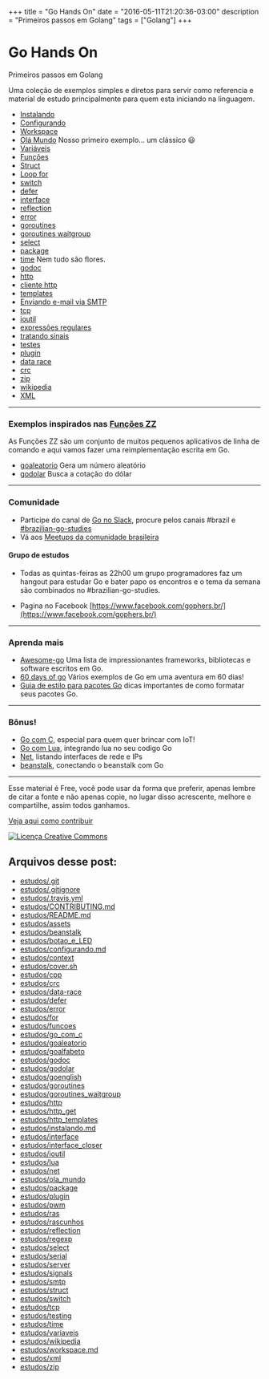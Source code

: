 +++
title = "Go Hands On"
date = "2016-05-11T21:20:36-03:00"
description = "Primeiros passos em Golang"
tags = ["Golang"]
+++
# Go Hands On

Primeiros passos em Golang

Uma coleção de exemplos simples e diretos para servir como referencia e material de estudo principalmente para quem esta iniciando na linguagem.

- [Instalando](instalando.md)
- [Configurando](configurando.md)
- [Workspace](workspace.md)
- [Olá Mundo](./ola_mundo/) Nosso primeiro exemplo... um clássico :smiley:
- [Variáveis](./variaveis/)
- [Funções](./funcoes/)
- [Struct](./struct/)
- [Loop for](./for/)
- [switch](./switch/)
- [defer](./defer/)
- [interface](./interface/)
- [reflection](./reflection/)
- [error](./error/)
- [goroutines](./goroutines/)
- [goroutines waitgroup](./goroutines_waitgroup/)
- [select](./select/)
- [package](./package/)
- [time](./time/) Nem tudo são flores.
- [godoc](./godoc/)
- [http](./http/)
- [cliente http](./http_get/)
- [templates](./http_templates/)
- [Enviando e-mail via SMTP](./smtp/)
- [tcp](./tcp/)
- [ioutil](./ioutil/)
- [expressões regulares](./regexp/)
- [tratando sinais](./signals/)
- [testes](./testing/)
- [plugin](./plugin/)
- [data race](./data-race/)
- [crc](./crc/)
- [zip](./zip/)
- [wikipedia](./wikipedia/)
- [XML](./xml/)

---
### Exemplos inspirados nas [Funções ZZ](http://funcoeszz.net)

As Funções ZZ são um conjunto de muitos pequenos aplicativos de linha de comando e aqui vamos fazer uma reimplementação escrita em Go.

- [goaleatorio](./goaleatorio) Gera um número aleatório
- [godolar](./godolar) Busca a cotação do dólar


---
### Comunidade

- Participe do canal de [Go no Slack](https://invite.slack.golangbridge.org), procure pelos canais #brazil e [#brazilian-go-studies](http://gophers.slack.com/messages/brasilian-go-studies)
- Vá aos [Meetups da comunidade brasileira](https://www.meetup.com/pt-BR/golangbr/)

#### Grupo de estudos
- Todas as quintas-feiras as 22h00 um grupo programadores faz um hangout para estudar Go e bater papo os encontros e o tema da semana são combinados no #brazilian-go-studies.

- Pagina no Facebook [https://www.facebook.com/gophers.br/](https://www.facebook.com/gophers.br/)

---
### Aprenda mais
- [Awesome-go](https://github.com/avelino/awesome-go) Uma lista de impressionantes frameworks, bibliotecas e software escritos em Go.
- [60 days of go](https://github.com/cassiobotaro/60-days-of-go) Vários exemplos de Go em uma aventura em 60 dias!
- [Guia de estilo para pacotes Go](https://medium.com/@avelino0/guia-de-estilo-para-pacotes-go-7e3ef10c017f) dicas importantes de como formatar seus pacotes Go.

---
### Bônus!
- [Go com C](./go_com_c/), especial para quem quer brincar com IoT!
- [Go com Lua](./lua/), integrando lua no seu codigo Go
- [Net](./net/), listando interfaces de rede e IPs
- [beanstalk](./beanstalk/), conectando o beanstalk com Go

---
Esse material é Free, você pode usar da forma que preferir, apenas lembre de citar a fonte e não apenas copie, no lugar disso acrescente, melhore e compartilhe, assim todos ganhamos.

[Veja aqui como contribuir](CONTRIBUTING.md)

<a rel="license" href="http://creativecommons.org/licenses/by-sa/4.0/"><img alt="Licença Creative Commons" style="border-width:0" src="https://i.creativecommons.org/l/by-sa/4.0/88x31.png" /></a>

## Arquivos desse post:

- [estudos/.git](https://github.com/go-br/estudos/blob/master/estudos/.git)
- [estudos/.gitignore](https://github.com/go-br/estudos/blob/master/estudos/.gitignore)
- [estudos/.travis.yml](https://github.com/go-br/estudos/blob/master/estudos/.travis.yml)
- [estudos/CONTRIBUTING.md](https://github.com/go-br/estudos/blob/master/estudos/CONTRIBUTING.md)
- [estudos/README.md](https://github.com/go-br/estudos/blob/master/estudos/README.md)
- [estudos/assets](https://github.com/go-br/estudos/blob/master/estudos/assets)
- [estudos/beanstalk](https://github.com/go-br/estudos/blob/master/estudos/beanstalk)
- [estudos/botao_e_LED](https://github.com/go-br/estudos/blob/master/estudos/botao_e_LED)
- [estudos/configurando.md](https://github.com/go-br/estudos/blob/master/estudos/configurando.md)
- [estudos/context](https://github.com/go-br/estudos/blob/master/estudos/context)
- [estudos/cover.sh](https://github.com/go-br/estudos/blob/master/estudos/cover.sh)
- [estudos/cpp](https://github.com/go-br/estudos/blob/master/estudos/cpp)
- [estudos/crc](https://github.com/go-br/estudos/blob/master/estudos/crc)
- [estudos/data-race](https://github.com/go-br/estudos/blob/master/estudos/data-race)
- [estudos/defer](https://github.com/go-br/estudos/blob/master/estudos/defer)
- [estudos/error](https://github.com/go-br/estudos/blob/master/estudos/error)
- [estudos/for](https://github.com/go-br/estudos/blob/master/estudos/for)
- [estudos/funcoes](https://github.com/go-br/estudos/blob/master/estudos/funcoes)
- [estudos/go_com_c](https://github.com/go-br/estudos/blob/master/estudos/go_com_c)
- [estudos/goaleatorio](https://github.com/go-br/estudos/blob/master/estudos/goaleatorio)
- [estudos/goalfabeto](https://github.com/go-br/estudos/blob/master/estudos/goalfabeto)
- [estudos/godoc](https://github.com/go-br/estudos/blob/master/estudos/godoc)
- [estudos/godolar](https://github.com/go-br/estudos/blob/master/estudos/godolar)
- [estudos/goenglish](https://github.com/go-br/estudos/blob/master/estudos/goenglish)
- [estudos/goroutines](https://github.com/go-br/estudos/blob/master/estudos/goroutines)
- [estudos/goroutines_waitgroup](https://github.com/go-br/estudos/blob/master/estudos/goroutines_waitgroup)
- [estudos/http](https://github.com/go-br/estudos/blob/master/estudos/http)
- [estudos/http_get](https://github.com/go-br/estudos/blob/master/estudos/http_get)
- [estudos/http_templates](https://github.com/go-br/estudos/blob/master/estudos/http_templates)
- [estudos/instalando.md](https://github.com/go-br/estudos/blob/master/estudos/instalando.md)
- [estudos/interface](https://github.com/go-br/estudos/blob/master/estudos/interface)
- [estudos/interface_closer](https://github.com/go-br/estudos/blob/master/estudos/interface_closer)
- [estudos/ioutil](https://github.com/go-br/estudos/blob/master/estudos/ioutil)
- [estudos/lua](https://github.com/go-br/estudos/blob/master/estudos/lua)
- [estudos/net](https://github.com/go-br/estudos/blob/master/estudos/net)
- [estudos/ola_mundo](https://github.com/go-br/estudos/blob/master/estudos/ola_mundo)
- [estudos/package](https://github.com/go-br/estudos/blob/master/estudos/package)
- [estudos/plugin](https://github.com/go-br/estudos/blob/master/estudos/plugin)
- [estudos/pwm](https://github.com/go-br/estudos/blob/master/estudos/pwm)
- [estudos/ras](https://github.com/go-br/estudos/blob/master/estudos/ras)
- [estudos/rascunhos](https://github.com/go-br/estudos/blob/master/estudos/rascunhos)
- [estudos/reflection](https://github.com/go-br/estudos/blob/master/estudos/reflection)
- [estudos/regexp](https://github.com/go-br/estudos/blob/master/estudos/regexp)
- [estudos/select](https://github.com/go-br/estudos/blob/master/estudos/select)
- [estudos/serial](https://github.com/go-br/estudos/blob/master/estudos/serial)
- [estudos/server](https://github.com/go-br/estudos/blob/master/estudos/server)
- [estudos/signals](https://github.com/go-br/estudos/blob/master/estudos/signals)
- [estudos/smtp](https://github.com/go-br/estudos/blob/master/estudos/smtp)
- [estudos/struct](https://github.com/go-br/estudos/blob/master/estudos/struct)
- [estudos/switch](https://github.com/go-br/estudos/blob/master/estudos/switch)
- [estudos/tcp](https://github.com/go-br/estudos/blob/master/estudos/tcp)
- [estudos/testing](https://github.com/go-br/estudos/blob/master/estudos/testing)
- [estudos/time](https://github.com/go-br/estudos/blob/master/estudos/time)
- [estudos/variaveis](https://github.com/go-br/estudos/blob/master/estudos/variaveis)
- [estudos/wikipedia](https://github.com/go-br/estudos/blob/master/estudos/wikipedia)
- [estudos/workspace.md](https://github.com/go-br/estudos/blob/master/estudos/workspace.md)
- [estudos/xml](https://github.com/go-br/estudos/blob/master/estudos/xml)
- [estudos/zip](https://github.com/go-br/estudos/blob/master/estudos/zip)
